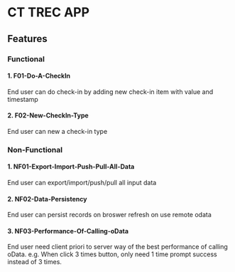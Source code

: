 # CT TREC APP

## Features

### Functional

#### 1. F01-Do-A-CheckIn
End user can do check-in by adding new check-in item with value and timestamp

#### 2. F02-New-CheckIn-Type
End user can new a check-in type

### Non-Functional

#### 1. NF01-Export-Import-Push-Pull-All-Data
End user can export/import/push/pull all input data

#### 2. NF02-Data-Persistency
End user can persist records on broswer refresh on use remote odata

#### 3. NF03-Performance-Of-Calling-oData
End user need client priori to server way of the best performance of calling oData. e.g. When click 3 times button, only need 1 time prompt success instead of 3 times.